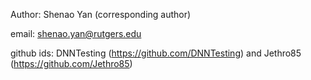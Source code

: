 Author: Shenao Yan (corresponding author)

email: shenao.yan@rutgers.edu                                        

github ids: DNNTesting (https://github.com/DNNTesting) and Jethro85 (https://github.com/Jethro85)                                                                                                                              






